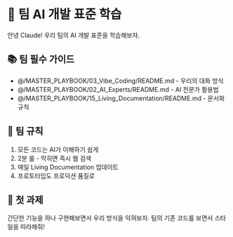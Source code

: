 # 👥 팀 AI 개발 표준 학습

안녕 Claude! 우리 팀의 AI 개발 표준을 학습해보자.

## 📚 팀 필수 가이드
- @/MASTER_PLAYBOOK/03_Vibe_Coding/README.md - 우리의 대화 방식
- @/MASTER_PLAYBOOK/02_AI_Experts/README.md - AI 전문가 활용법
- @/MASTER_PLAYBOOK/15_Living_Documentation/README.md - 문서화 규칙

## 🤝 팀 규칙
1. 모든 코드는 AI가 이해하기 쉽게
2. 2분 룰 - 막히면 즉시 웹 검색
3. 매일 Living Documentation 업데이트
4. 프로토타입도 프로덕션 품질로

## 🎯 첫 과제
간단한 기능을 하나 구현해보면서 우리 방식을 익혀보자.
팀의 기존 코드를 보면서 스타일을 따라해줘!